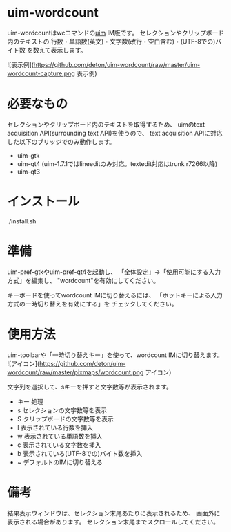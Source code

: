 uim-wordcount
=============

uim-wordcountはwcコマンドの[uim](http://code.google.com/p/uim/) IM版です。
セレクションやクリップボード内のテキストの
行数・単語数(英文)・文字数(改行・空白含む)・(UTF-8での)バイト数
を数えて表示します。

![表示例](https://github.com/deton/uim-wordcount/raw/master/uim-wordcount-capture.png 表示例)

必要なもの
==========

セレクションやクリップボード内のテキストを取得するため、
uimのtext acquisition API(surrounding text API)を使うので、
text acquisition APIに対応した以下のブリッジでのみ動作します。

  * uim-gtk
  * uim-qt4 (uim-1.7.1ではlineeditのみ対応。textedit対応はtrunk r7266以降)
  * uim-qt3

インストール
============

./install.sh

準備
====

uim-pref-gtkやuim-pref-qt4を起動し、
「全体設定」→「使用可能にする入力方式」を編集し、
"wordcount"を有効にしてください。

キーボードを使ってwordcount IMに切り替えるには、
「ホットキーによる入力方式の一時切り替えを有効にする」を
チェックしてください。

使用方法
========

uim-toolbarや「一時切り替えキー」を使って、wordcount IMに切り替えます。
![アイコン](https://github.com/deton/uim-wordcount/raw/master/pixmaps/wordcount.png アイコン)

文字列を選択して、sキーを押すと文字数等が表示されます。

* キー 処理
* s    セレクションの文字数等を表示
* S    クリップボードの文字数等を表示
* l    表示されている行数を挿入
* w    表示されている単語数を挿入
* c    表示されている文字数を挿入
* b    表示されている(UTF-8での)バイト数を挿入
* ~    デフォルトのIMに切り替える

備考
====

結果表示ウィンドウは、セレクション末尾あたりに表示されるため、
画面外に表示される場合があります。
セレクション末尾までスクロールしてください。
